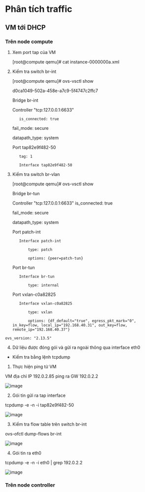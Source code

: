 # Phân tích traffic
## VM tới DHCP
### Trên node compute
  1. Xem port tap của VM
  
      [root@compute qemu]# cat instance-0000000a.xml
      
      <interface type='bridge'>
  
      <mac address='fa:16:3e:cb:50:13'/>
  
      <source bridge='br-int'/>
  
      <virtualport type='openvswitch'>
        
        <parameters interfaceid='82e9f482-502a-4847-8068-5ca800ed4765'/>
        
      </virtualport>
  
      <target dev='tap82e9f482-50'/>
  
  2. Kiểm tra switch br-int
  
      [root@compute qemu]# ovs-vsctl show
  
      d0ca1049-502a-458e-a7c9-5f4747c2ffc7
  
       Bridge br-int
  
        Controller "tcp:127.0.0.1:6633"
  
            is_connected: true
  
        fail_mode: secure
  
        datapath_type: system
  
        Port tap82e9f482-50
  
            tag: 1
  
            Interface tap82e9f482-50
  
  3. Kiểm tra switch br-vlan
  
      [root@compute qemu]# ovs-vsctl show
  
      Bridge br-tun
  
        Controller "tcp:127.0.0.1:6633"
            is_connected: true
  
        fail_mode: secure
  
        datapath_type: system
  
        Port patch-int
  
            Interface patch-int
  
                type: patch
  
                options: {peer=patch-tun}
  
        Port br-tun
  
            Interface br-tun
  
                type: internal
  
        Port vxlan-c0a82825
  
            Interface vxlan-c0a82825
  
                type: vxlan
  
                options: {df_default="true", egress_pkt_mark="0", in_key=flow, local_ip="192.168.40.31", out_key=flow, remote_ip="192.168.40.37"}
  
    ovs_version: "2.13.5"
  
  4. Dữ liệu được đóng gói và gửi ra ngoài thông qua interface eth0
  
  * Kiểm tra bằng lệnh tcpdump 
  
  1. Thực hiện ping từ VM
  
  VM địa chỉ IP 192.0.2.85 ping ra GW 192.0.2.2
  
  ![image](https://user-images.githubusercontent.com/44855268/139360611-31e759af-5bc7-481e-93ac-4e38689ad023.png)
  
  2. Gói tin gửi ra tap interface
  
  tcpdump -e -n -i tap82e9f482-50
  
  ![image](https://user-images.githubusercontent.com/44855268/139360668-cb00a06f-0e4f-4fa9-b23a-d7b229ec1c14.png)
  
  3. Kiểm tra flow table trên switch br-int
  
  ovs-ofctl dump-flows br-int
  
  ![image](https://user-images.githubusercontent.com/44855268/139362270-aadbb570-47cc-4d13-8f39-9f770bbf5f88.png)
  
  4. Gói tin ra eth0
  
  tcpdump -e -n -i eth0 | grep 192.0.2.2
  
  ![image](https://user-images.githubusercontent.com/44855268/139362608-c6553bcc-9f69-49ea-9128-d78dd2f5f542.png)
  
### Trên node controller
